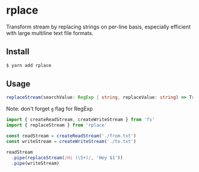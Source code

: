 # rplace

Transform stream by replacing strings on per-line basis, especially efficient with large multiline text file formats.

## Install

```sh
$ yarn add rplace
```

## Usage

```ts
replaceStream(searchValue: RegExp | string, replaceValue: string) => Transform
```

Note: don't forget `g` flag for RegExp

```ts
import { createReadStream, createWriteStream } from 'fs'
import { replaceStream } from 'rplace'

const readStream = createReadStream('./from.txt')
const writeStream = createWriteStream('./to.txt')

readStream
  .pipe(replaceStream(/Hi (\S+)/, 'Hey $1'))
  .pipe(writeStream)
```
